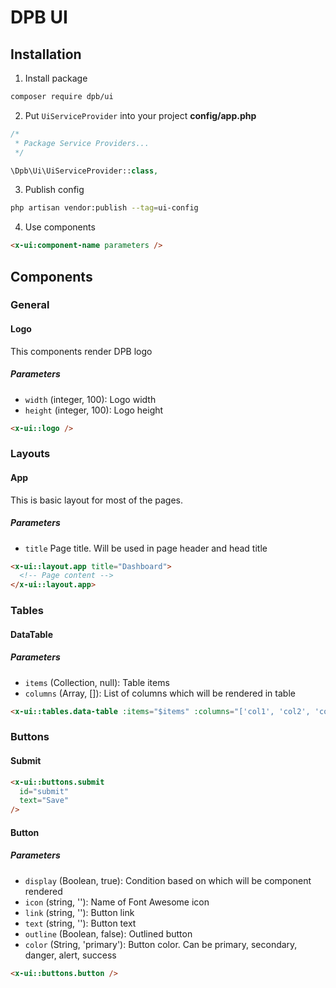# DPB UI

## Installation

1. Install package

```bash
composer require dpb/ui
```

2. Put `UiServiceProvider` into your project **config/app.php**

```php
/*
 * Package Service Providers...
 */

\Dpb\Ui\UiServiceProvider::class,
```

3. Publish config

```bash
php artisan vendor:publish --tag=ui-config
```

4. Use components

```html
<x-ui:component-name parameters />
```

## Components

### General

#### Logo

This components render DPB logo

##### Parameters

- `width` (integer, 100): Logo width
- `height` (integer, 100): Logo height

```html
<x-ui::logo />
```

### Layouts

#### App

This is basic layout for most of the pages.

##### Parameters

- `title` Page title. Will be used in page header and head title

```html
<x-ui::layout.app title="Dashboard">
  <!-- Page content -->
</x-ui::layout.app>
```

### Tables

#### DataTable

##### Parameters

- `items` (Collection, null): Table items
- `columns` (Array, []): List of columns which will be rendered in table

```html
<x-ui::tables.data-table :items="$items" :columns="['col1', 'col2', 'col3']" />
```

### Buttons

#### Submit

```html
<x-ui::buttons.submit
  id="submit"
  text="Save"
/>
```

#### Button

##### Parameters

- `display` (Boolean, true): Condition based on which will be component rendered
- `icon` (string, ''): Name of Font Awesome icon
- `link` (string, ''): Button link
- `text` (string, ''): Button text
- `outline` (Boolean, false): Outlined button
- `color` (String, 'primary'): Button color. Can be primary, secondary, danger, alert, success

```html
<x-ui::buttons.button />
```
